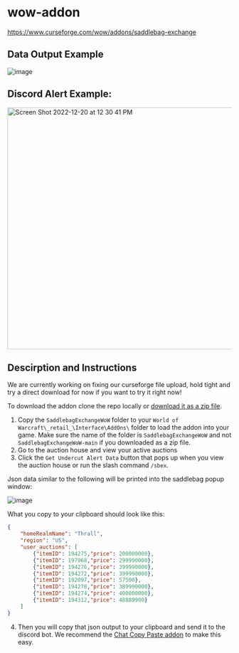 # wow-addon

https://www.curseforge.com/wow/addons/saddlebag-exchange

## Data Output Example
![image](https://user-images.githubusercontent.com/17516896/208216286-2716b14a-8548-4334-ab5d-17de895938ca.png)

## Discord Alert Example:

<img width="544" alt="Screen Shot 2022-12-20 at 12 30 41 PM" src="https://user-images.githubusercontent.com/17516896/208729833-c89b6853-301d-4415-b67a-79b2507e1b97.png">

## Descirption and Instructions

We are currently working on fixing our curseforge file upload, hold tight and try a direct download for now if you want to try it right now!

To download the addon clone the repo locally or [download it as a zip file](https://github.com/ff14-advanced-market-search/SaddlebagExchangeWoW/archive/refs/heads/main.zip).

1. Copy the `SaddlebagExchangeWoW` folder to your `World of Warcraft\_retail_\Interface\AddOns\` folder to load the addon into your game. Make sure the name of the folder is `SaddlebagExchangeWoW` and not `SaddlebagExchangeWoW-main` if you downloaded as a zip file.
2. Go to the auction house and view your active auctions
3. Click the `Get Undercut Alert Data` button that pops up when you view the auction house or run the slash command `/sbex`.

Json data similar to the following will be printed into the saddlebag popup window:

![image](https://user-images.githubusercontent.com/17516896/208216286-2716b14a-8548-4334-ab5d-17de895938ca.png)

What you copy to your clipboard should look like this:

```json
{
    "homeRealmName": "Thrall",
    "region": "US",
    "user_auctions": [
        {"itemID": 194275,"price": 200000000},
        {"itemID": 197968,"price": 299990000},
        {"itemID": 194276,"price": 399990000},
        {"itemID": 194272,"price": 399990000},
        {"itemID": 192097,"price": 57500},
        {"itemID": 194278,"price": 389990000},
        {"itemID": 194274,"price": 400000000},
        {"itemID": 194312,"price": 48889900}
    ]
}
```

4. Then you will copy that json output to your clipboard and send it to the discord bot.  We recommend the [Chat Copy Paste addon](https://www.curseforge.com/wow/addons/chat-copy-paste) to make this easy.

